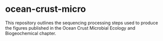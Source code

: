 # ocean-crust-micro

This repository outlines the sequencing processing steps used to produce the figures published in the Ocean Crust Microbial Ecology and Biogeochemical chapter.  
